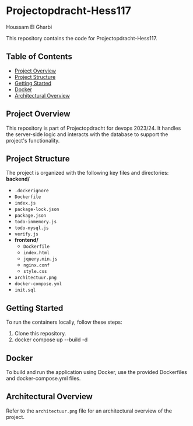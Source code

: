 # Projectopdracht-Hess117 
Houssam El Gharbi

This repository contains the code for Projectopdracht-Hess117.

## Table of Contents

- [Project Overview](#project-overview)
- [Project Structure](#project-structure)
- [Getting Started](#getting-started)
- [Docker](#docker)
- [Architectural Overview](#architectural-overview)


## Project Overview

This  repository is part of Projectopdracht for devops 2023/24. It handles the server-side logic and interacts with the database to support the project's functionality.

## Project Structure

The project is organized with the following key files and directories:
**backend/**
- `.dockerignore`
- `Dockerfile`
- `index.js`
- `package-lock.json`
- `package.json`
- `todo-inmemory.js`
- `todo-mysql.js`
- `verify.js`
- **frontend/**
  - `Dockerfile`
  - `index.html`
  - `jquery.min.js`
  - `nginx.conf`
  - `style.css`
- `architectuur.png`
- `docker-compose.yml`
- `init.sql`

## Getting Started

To run the containers locally, follow these steps:

1. Clone this repository.
2. docker compose up --build -d

## Docker

To build and run the application using Docker, use the provided Dockerfiles and docker-compose.yml files.


## Architectural Overview

Refer to the `architectuur.png` file for an architectural overview of the project.




